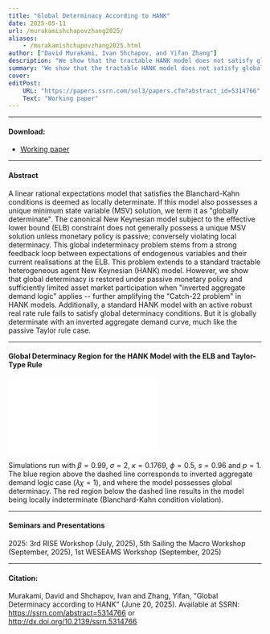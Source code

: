 ```yaml
---
title: "Global Determinacy According to HANK" 
date: 2025-05-11
url: /murakamishchapovzhang2025/
aliases: 
    - /murakamishchapovzhang2025.html
author: ["David Murakami, Ivan Shchapov, and Yifan Zhang"]
description: "We show that the tractable HANK model does not satisfy global determinacy, which we define as a model which is both locally determinate and with a unique MSV solution." 
summary: "We show that the tractable HANK model does not satisfy global determinacy, which we define as a model which is both locally determinate and with a unique MSV solution." 
cover:
editPost:
    URL: "https://papers.ssrn.com/sol3/papers.cfm?abstract_id=5314766"
    Text: "Working paper"
---
```


---

#### Download:

- [Working paper](https://papers.ssrn.com/sol3/papers.cfm?abstract_id=5314766)

---

#### Abstract

A linear rational expectations model that satisfies the Blanchard-Kahn conditions is deemed as locally determinate. If this model also possesses a unique minimum state variable (MSV) solution, we term it as "globally determinate". The canonical New Keynesian model subject to the effective lower bound (ELB) constraint does not generally possess a unique MSV solution unless monetary policy is passive; conversely violating local determinacy. This global indeterminacy problem stems from a strong feedback loop between expectations of endogenous variables and their current realisations at the ELB. This problem extends to a standard tractable heterogeneous agent New Keynesian (HANK) model. However, we show that global determinacy is restored under passive monetary policy and sufficiently limited asset market participation when "inverted aggregate demand logic" applies -- further amplifying the "Catch-22 problem" in HANK models. Additionally, a standard HANK model with an active robust real rate rule fails to satisfy global determinacy conditions. But it is globally determinate with an inverted aggregate demand curve, much like the passive Taylor rule case.

---

#### Global Determinacy Region for the HANK Model with the ELB and Taylor-Type Rule

![](/global_det_iadl_tr.pdf)  

Simulations run with $\beta=0.99$, $\sigma=2$, $\kappa = 0.1769$, $\phi=0.5$, $s=0.96$ and $p=1$. The blue region above the dashed line corresponds to inverted aggregate demand logic case ($\lambda\chi=1$), and where the model possesses global determinacy. The red region below the dashed line results in the model being locally indeterminate (Blanchard-Kahn condition violation).

---

#### Seminars and Presentations

2025: 3rd RISE Workshop (July, 2025), 5th Sailing the Macro Workshop (September, 2025), 1st WESEAMS Workshop (September, 2025)

---

#### Citation:

Murakami, David and Shchapov, Ivan and Zhang, Yifan, "Global Determinacy according to HANK" (June 20, 2025). Available at SSRN: https://ssrn.com/abstract=5314766 or http://dx.doi.org/10.2139/ssrn.5314766



